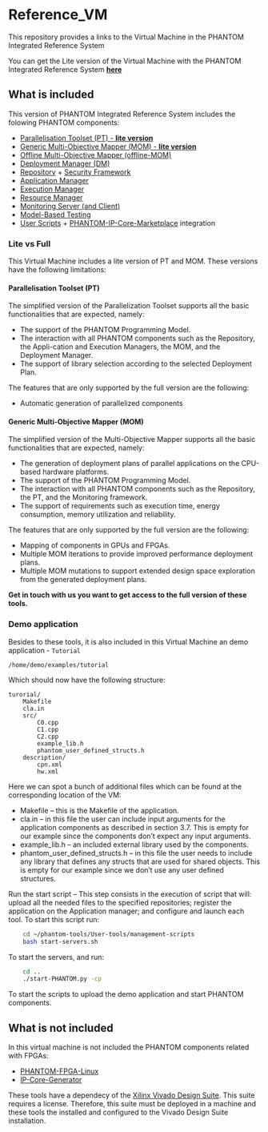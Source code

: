 # Reference_VM
This repository provides a links to the Virtual Machine in the PHANTOM Integrated Reference System

You can get the Lite version of the Virtual Machine with the PHANTOM Integrated Reference System [**here**](https://unparallel-my.sharepoint.com/:u:/g/personal/marcio_mateus_unparallel_pt/EQkeR1g_Q4xEpoc7pLdtoHIBOG56zwfhhGYKsye1e8v6Cg?e=ytotKQ)

## What is included
This version of PHANTOM Integrated Reference System includes the folowing PHANTOM components:
* [Parallelisation Toolset (PT) - **lite version**](https://github.com/PHANTOM-Platform/Parallelisation-Toolset)
* [Generic Multi-Objective Mapper (MOM) - **lite version**](https://github.com/PHANTOM-Platform/GenericMOM)
* [Offline Multi-Objective Mapper (offline-MOM)](https://github.com/PHANTOM-Platform/OfflineMOM)
* [Deployment Manager (DM)](https://github.com/PHANTOM-Platform/Deployment-Manager)
* [Repository](https://github.com/PHANTOM-Platform/Repository) + [Security Framework](https://github.com/PHANTOM-Platform/Monitoring)
* [Application Manager](https://github.com/PHANTOM-Platform/Application-Manager)
* [Execution Manager](https://github.com/PHANTOM-Platform/Execution-Manager)
* [Resource Manager](https://github.com/PHANTOM-Platform/Resource-Manager)
* [Monitoring Server (and Client)](https://github.com/PHANTOM-Platform/Monitoring)
* [Model-Based Testing](https://github.com/PHANTOM-Platform/MBT-Test-Execution)
* [User Scripts](https://github.com/PHANTOM-Platform/PHANTOM-User-Scripts) + [PHANTOM-IP-Core-Marketplace](https://github.com/PHANTOM-Platform/PHANTOM-IP-Core-Marketplace) integration

### Lite vs Full
This Virtual Machine includes a lite version of PT and MOM. These versions have the following limitations:

#### Parallelisation Toolset (PT)
The simplified version of the Parallelization Toolset supports all the basic functionalities that are expected, namely:
* The support of the PHANTOM Programming Model.
*	The interaction with all PHANTOM components such as the Repository, the Appli-cation and Execution Managers, the MOM, and the Deployment Manager.
*	The support of library selection according to the selected Deployment Plan.

The features that are only supported by the full version are the following:
*	Automatic generation of parallelized components

#### Generic Multi-Objective Mapper (MOM)
The simplified version of the Multi-Objective Mapper supports all the basic functionalities that are expected, namely:
*	The generation of deployment plans of parallel applications on the CPU-based hardware platforms.
*	The support of the PHANTOM Programming Model.
*	The interaction with all PHANTOM components such as the Repository, the PT, and the Monitoring framework.
*	The support of requirements such as execution time, energy consumption, memory utilization and reliability.  

The features that are only supported by the full version are the following:
*	Mapping of components in GPUs and FPGAs.
*	Multiple MOM iterations to provide improved performance deployment plans.
*	Multiple MOM mutations to support extended design space exploration from the generated deployment plans.

**Get in touch with us you want to get access to the full version of these tools.**

### Demo application
Besides to these tools, it is also included in this Virtual Machine an demo application - `Tutorial`

`/home/demo/examples/tutorial`

Which should now have the following structure:
```
turorial/
	Makefile
	cla.in
	src/
		C0.cpp
		C1.cpp
		C2.cpp
		example_lib.h
		phantom_user_defined_structs.h
	description/
		cpn.xml
		hw.xml
```

Here we can spot a bunch of additional files which can be found at the corresponding location of the VM:
*	Makefile – this is the Makefile of the application. 
*	cla.in – in this file the user can include input arguments for the application components as described in section 3.7. This is empty for our example since the components don’t expect any input arguments.
*	example_lib.h – an included external library used by the components.
*	phantom_user_defined_structs.h – in this file the user needs to include any library that defines any structs that are used for shared objects. This is empty for our example since we don’t use any user defined structures.


Run the start script – This  step consists in the execution of script that will: upload all the needed files to the specified repositories; register the application on the Application manager; and configure and launch each tool. To start this script run: 

```bash
	cd ~/phantom-tools/User-tools/management-scripts
	bash start-servers.sh
```
To start the servers, and run:
```bash
	cd ..
	./start-PHANTOM.py -cp
```
To start the scripts to upload the demo application and start PHANTOM components.

## What is not included
In this virtual machine is not included the PHANTOM components related with FPGAs:
* [PHANTOM-FPGA-Linux](https://github.com/PHANTOM-Platform/PHANTOM-FPGA-Linux)
* [IP-Core-Generator](https://github.com/PHANTOM-Platform/IP-Core-Generator)

These tools have a dependecy of the [Xilinx Vivado Design Suite](https://www.xilinx.com/products/design-tools/vivado.html). This suite requires a license. Therefore, this suite must be deployed in a machine and these tools the installed and configured to the Vivado Design Suite installation.
